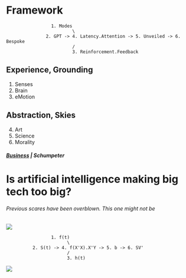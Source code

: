 # Framework


                     1. Modes
                             \
                   2. GPT -> 4. Latency.Attention -> 5. Unveiled -> 6. Bespoke
                             /
                             3. Reinforcement.Feedback
                             
## Experience, Grounding
1. Senses
2. Brain
3. eMotion
   
## Abstraction, Skies
4. Art
5. Science
6. Morality

##### [Business](https://www.economist.com/business/2024/06/23/is-artificial-intelligence-making-big-tech-too-big) | Schumpeter    
# Is artificial intelligence making big tech too big?      
###### Previous scares have been overblown. This one might not be       
![](https://www.economist.com/cdn-cgi/image/width=1424,quality=80,format=auto/content-assets/images/20240622_WBP505.jpg)

                     1. f(t)
                           \
              2. S(t) -> 4. f(X'X).X'Y -> 5. b -> 6. SV'
                           /
                           3. h(t)


![](https://upload.wikimedia.org/wikipedia/commons/thumb/5/55/Color_star-en.svg/1200px-Color_star-en.svg.png)

